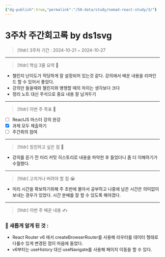 ```yaml
---
{"dg-publish":true,"permalink":"/50-data/study/nomad-react-study/3/"}
---
```


# 3주차 주간회고록 by ds1svg

> [!tldr] 3주차
> 기간 : 2024-10-21 ~ 2024-10-27

---

> [!tldr]  핵심 3줄 요약 💖
- 챌린지 난이도가 적당하게 잘 설정되어 있는것 같다. 강의에서 배운 내용을 리마인드 할 수 있어서 좋았다.
- 강의만 들을때와 챌린지와 병행할 때의 차이는 생각보다 크다
- 정리 노트 대신 주석으로 중요 내용 잘 남겨두기

---

> [!tldr]  이번 주 목표 🎯
- [ ] ReactJS 마스터 강의 완강
- [x] 과제 모두 제출하기
- [ ] 주간회의 참여

---

> [!tldr] 칭친하고 싶은 점 👏
- 강의를 듣기 전 미리 커밋 히스토리로 내용을 파악한 후 들었더니 좀 더 이해하기가 수월했다.

---

> [!tldr] 고치거나 버려야 할 점 😭
- 미리 시간을 확보하기위해 주 초반에 몰아서 공부하고 나중에 남은 시간은 의미없이 보내는 경우가 있었다. 시간 분배를 잘 할 수 있도록 해야겠다.

---

> [!tldr]  이번 주 배운 내용 ✍️

### 🤩 새롭게 알게 된 것 :
- React Router v6 에서 createBrowserRouter를 사용해 라우터를 데이터 형태로 다룰수 있게 변경된 점이 마음에 들었다.
- v6부터는 useHistory 대신 useNavigate를 사용해 페이지 이동을 할 수 있다.